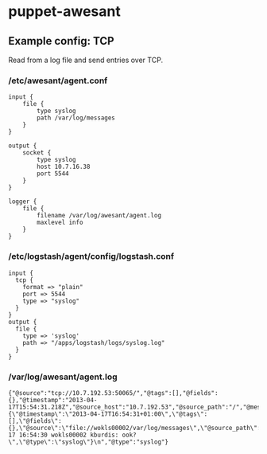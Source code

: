 # puppet-awesant

## Example config: TCP

Read from a log file and send entries over TCP.

### /etc/awesant/agent.conf

    input {
        file {
            type syslog
            path /var/log/messages
        }
    }
    
    output {
        socket {
            type syslog
            host 10.7.16.38
            port 5544
        }
    }
    
    logger {
        file {
            filename /var/log/awesant/agent.log
            maxlevel info
        }
    }

### /etc/logstash/agent/config/logstash.conf

    input {
      tcp {
        format => "plain"
        port => 5544
        type => "syslog"
      }
    }
    output {
      file {
        type => 'syslog'
        path => "/apps/logstash/logs/syslog.log"
      }
    }

### /var/log/awesant/agent.log

    {"@source":"tcp://10.7.192.53:50065/","@tags":[],"@fields":{},"@timestamp":"2013-04-17T15:54:31.218Z","@source_host":"10.7.192.53","@source_path":"/","@message":"{\"@timestamp\":\"2013-04-17T16:54:31+01:00\",\"@tags\":[],\"@fields\":{},\"@source\":\"file://wokls00002/var/log/messages\",\"@source_path\":\"/var/log/messages\",\"@source_host\":\"wokls00002\",\"@message\":\"Apr 17 16:54:30 wokls00002 kburdis: ook?\",\"@type\":\"syslog\"}\n","@type":"syslog"}
